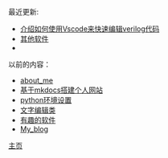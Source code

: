最近更新:

- [介绍如何使用Vscode来快速编辑verilog代码](./manuscript/03_blog/001_IC_csdn/介绍如何使用Vscode来快速编辑verilog代码.md)
- [其他软件](./manuscript/03_blog/004_software/其他软件.md)
- 
以前的内容：

- [about_me](./manuscript/01_my_inf/about_me.md)
- [基于mkdocs搭建个人网站](./manuscript/03_blog/002_Use_computer/基于mkdocs搭建个人网站.md)
- [python环境设置](./manuscript/03_blog/003_Python/python环境设置.md)
- [文字编辑类](./manuscript/03_blog/004_software/文字编辑类.md)
- [有趣的软件](./manuscript/03_blog/004_software/有趣的软件.md)
- [My_blog](./manuscript/03_blog/My_blog.md)

[主页](./index.md)